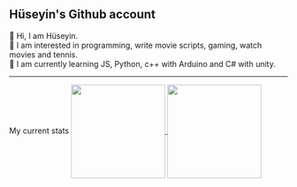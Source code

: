 Hüseyin's Github account
---
👋 Hi, I am Hüseyin.
<br>
🧐 I am interested in programming, write movie scripts, gaming, watch movies and tennis.
<br>
🌱 I am currently learning JS, Python, c++ with Arduino and C# with unity.

---

My current stats
<a href="https://github.com/Sziro06/github-readme-stats">
  <img height=170 align="center" src="https://github-readme-stats.vercel.app/api?username=Sziro06&show_icons=true&theme=radical"/>
</a>
<a href="https://github.com/Sziro06/convoychat">
  <img height=170 align="center" src="https://github-readme-stats.vercel.app/api/top-langs?username=Sziro06&layout=compact&langs_count=8&card_width=320&theme=radical" />
</a>
